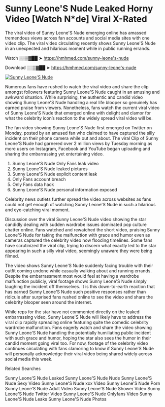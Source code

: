 ﻿# Sunny Leone'S Nude Leaked Horny Video [Watch N*de] Viral X-Rated

The viral video of ﻿Sunny Leone'S Nude emerging online has amassed tremendous views across fan accounts and social media sites with one video clip. The viral video circulating recently shows ﻿Sunny Leone'S Nude in an unexpected and hilarious moment while in public running errands. 

Watch ░░▒▓██ ➤ https://hmhmed.com/sunny-leone's-nude

Download ░░▒▓██ ➤ https://hmhmed.com/sunny-leone's-nude

[![Sunny Leone'S Nude](https://i.imgur.com/dJHk4Zq.gif)](https://hmhmed.com/sunny-leone's-nude)

Numerous fans have rushed to watch the viral video and share the clip amongst followers featuring ﻿Sunny Leone'S Nude caught in an amusing and awkward situation. While surprising, the authentic and candid video showing ﻿Sunny Leone'S Nude handling a real life blooper so genuinely has earned praise from viewers. Nonetheless, fans watch the current viral video of ﻿Sunny Leone'S Nude that emerged online with delight and clamor for what the celebrity icon’s reaction to the widely spread viral video will be.

The fan video showing ﻿Sunny Leone'S Nude first emerged on Twitter on Monday, posted by an amused fan who claimed to have captured the silly incident on their phone camera while out and about. The viral Clip of ﻿Sunny Leone'S Nude had garnered over 2 million views by Tuesday morning as more users on Instagram, Facebook and YouTube began uploading and sharing the embarrassing yet entertaining video. 

1. ﻿Sunny Leone'S Nude Only Fans leak video
2. ﻿Sunny Leone'S Nude leaked pictures
3. ﻿Sunny Leone'S Nude explicit content leak
4. Only Fans account breach
5. Only Fans data hack
6. ﻿Sunny Leone'S Nude personal information exposed

Celebrity news outlets further spread the video across websites as fans could not get enough of watching ﻿Sunny Leone'S Nude in such a hilarious and eye-catching viral moment. 

Discussion over the viral ﻿Sunny Leone'S Nude video showing the star candidly dealing with sudden wardrobe issues dominated pop culture chatter online. Fans watched and rewatched the short video, praising ﻿Sunny Leone'S Nude for taking the malfunction with grace and humor even as cameras captured the celebrity video now flooding timelines. Some fans have scrutinized the viral clip, trying to discern what exactly led to the star appearing in such a silly viral video, seemingly unaware they were being filmed.

The video shows ﻿Sunny Leone'S Nude suddenly facing trouble with their outfit coming undone while casually walking about and running errands. Despite the embarrassment most would feel at having a wardrobe malfunction publicly, viral footage shows ﻿Sunny Leone'S Nude simply laughing the incident off themselves. It is this down-to-earth reaction that has earned ﻿Sunny Leone'S Nude such positive responses rather than ridicule after surprised fans rushed online to see the video and share the celebrity blooper seen around the internet.  

While reps for the star have not commented directly on the leaked embarrassing video, ﻿Sunny Leone'S Nude will likely have to address the viral clip rapidly spreading online featuring quite the comedic celebrity wardrobe malfunction. Fans eagerly watch and share the video showing ﻿Sunny Leone'S Nude handling the potentially humiliating public incident with such grace and humor, hoping the star also sees the humor in their candid moment going viral too. For now, footage of the celebrity video continues circulating with fans clamoring to know if ﻿Sunny Leone'S Nude will personally acknowledge their viral video being shared widely across social media this week.

Related Searches

﻿Sunny Leone'S Nude Leaked
﻿Sunny Leone'S Nude Nude
﻿Sunny Leone'S Nude Sexy Video
﻿Sunny Leone'S Nude xxx Video
﻿Sunny Leone'S Nude Porn
﻿Sunny Leone'S Nude Adult Video
﻿Sunny Leone'S Nude Shower Video
﻿Sunny Leone'S Nude Twitter Video
﻿Sunny Leone'S Nude Onlyfans Video
﻿Sunny Leone'S Nude Leaks
﻿Sunny Leone'S Nude Photos